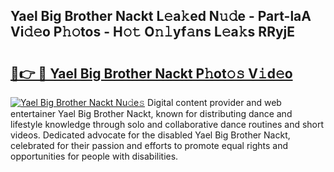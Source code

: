 ## Yael Big Brother Nackt L𝚎a𝚔ed N𝚞𝚍e - Part-laA Vi𝚍𝚎o P𝚑𝚘tos - H𝚘𝚝 O𝚗𝚕yf𝚊ns L𝚎a𝚔s RRyjE

# <h2><a href="http://kfcln58.oniu.top/?m=Yael+Big+Brother+Nackt">🔗👉 🔴 Yael Big Brother Nackt P𝚑ot𝚘𝚜 V𝚒d𝚎o</a></h2>

[![Yael Big Brother Nackt Nu𝚍e𝚜](https://i.imgur.com/0qMVB7G.gif)](http://kfcln58.oniu.top/?m=Yael+Big+Brother+Nackt)
Digital content provider and web entertainer Yael Big Brother Nackt, known for distributing dance and lifestyle knowledge through solo and collaborative dance routines and short videos. Dedicated advocate for the disabled Yael Big Brother Nackt, celebrated for their passion and efforts to promote equal rights and opportunities for people with disabilities.  
